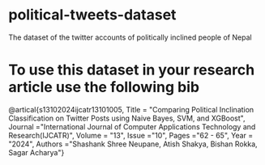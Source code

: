 # political-tweets-dataset
The dataset of the twitter accounts of politically inclined people of Nepal

# To use this dataset in your research article use the following bib

@artical{s13102024ijcatr13101005,
Title = "Comparing Political Inclination Classification on Twitter Posts using Naive Bayes, SVM, and XGBoost",
Journal ="International Journal of Computer Applications Technology and Research(IJCATR)",
Volume = "13",
Issue ="10",
Pages ="62 - 65",
Year = "2024",
Authors ="Shashank Shree Neupane, Atish Shakya, Bishan Rokka, Sagar Acharya"}
